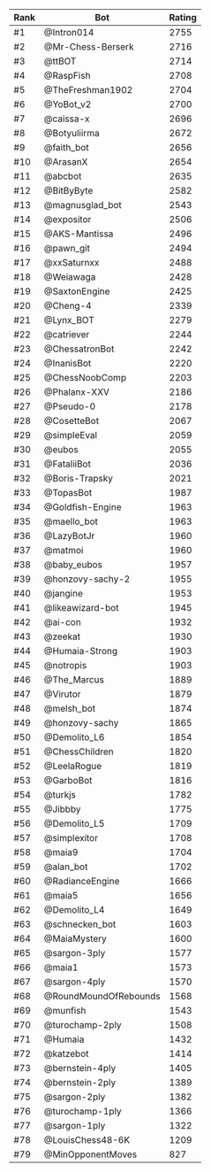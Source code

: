 Rank|Bot|Rating
---|---|---
#1|@Intron014|2755
#2|@Mr-Chess-Berserk|2716
#3|@ttBOT|2714
#4|@RaspFish|2708
#5|@TheFreshman1902|2704
#6|@YoBot_v2|2700
#7|@caissa-x|2696
#8|@Botyuliirma|2672
#9|@faith_bot|2656
#10|@ArasanX|2654
#11|@abcbot|2635
#12|@BitByByte|2582
#13|@magnusglad_bot|2543
#14|@expositor|2506
#15|@AKS-Mantissa|2496
#16|@pawn_git|2494
#17|@xxSaturnxx|2488
#18|@Weiawaga|2428
#19|@SaxtonEngine|2425
#20|@Cheng-4|2339
#21|@Lynx_BOT|2279
#22|@catriever|2244
#23|@ChessatronBot|2242
#24|@InanisBot|2220
#25|@ChessNoobComp|2203
#26|@Phalanx-XXV|2186
#27|@Pseudo-0|2178
#28|@CosetteBot|2067
#29|@simpleEval|2059
#30|@eubos|2055
#31|@FataliiBot|2036
#32|@Boris-Trapsky|2021
#33|@TopasBot|1987
#34|@Goldfish-Engine|1963
#35|@maello_bot|1963
#36|@LazyBotJr|1960
#37|@matmoi|1960
#38|@baby_eubos|1957
#39|@honzovy-sachy-2|1955
#40|@jangine|1953
#41|@likeawizard-bot|1945
#42|@ai-con|1932
#43|@zeekat|1930
#44|@Humaia-Strong|1903
#45|@notropis|1903
#46|@The_Marcus|1889
#47|@Virutor|1879
#48|@melsh_bot|1874
#49|@honzovy-sachy|1865
#50|@Demolito_L6|1854
#51|@ChessChildren|1820
#52|@LeelaRogue|1819
#53|@GarboBot|1816
#54|@turkjs|1782
#55|@Jibbby|1775
#56|@Demolito_L5|1709
#57|@simplexitor|1708
#58|@maia9|1704
#59|@alan_bot|1702
#60|@RadianceEngine|1666
#61|@maia5|1656
#62|@Demolito_L4|1649
#63|@schnecken_bot|1603
#64|@MaiaMystery|1600
#65|@sargon-3ply|1577
#66|@maia1|1573
#67|@sargon-4ply|1570
#68|@RoundMoundOfRebounds|1568
#69|@munfish|1543
#70|@turochamp-2ply|1508
#71|@Humaia|1432
#72|@katzebot|1414
#73|@bernstein-4ply|1405
#74|@bernstein-2ply|1389
#75|@sargon-2ply|1382
#76|@turochamp-1ply|1366
#77|@sargon-1ply|1322
#78|@LouisChess48-6K|1209
#79|@MinOpponentMoves|827
